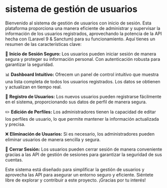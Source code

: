 # sistema de gestión de usuarios

Bienvenido al sistema de gestión de usuarios con inicio de sesión. Esta plataforma proporciona una manera eficiente de administrar y supervisar la información de los usuarios registrados, aprovechando la potencia de la API hecha con (Laravel 9 & Sanctum) para su funcionamiento. Aquí tienes un resumen de las características clave:

🔐 **Inicio de Sesión Seguro:** Los usuarios pueden iniciar sesión de manera segura y proteger su información personal. Con autenticación robusta para garantizar la seguridad.

📊 **Dashboard Intuitivo:** Ofrecem un panel de control intuitivo que muestra una lista completa de todos los usuarios registrados. Los datos se obtienen y actualizan en tiempo real.

📝 **Registro de Usuarios:** Los nuevos usuarios pueden registrarse fácilmente en el sistema, proporcionando sus datos de perfil de manera segura.

✏️ **Edición de Perfiles:** Los administradores tienen la capacidad de editar los perfiles de usuario, lo que permite mantener la información actualizada y precisa.

❌ **Eliminación de Usuarios:** Si es necesario, los administradores pueden eliminar usuarios de manera sencilla y segura.

🚪 **Cerrar Sesión:** Los usuarios pueden cerrar sesión de manera conveniente gracias a las API de gestión de sesiones para garantizar la seguridad de sus cuentas.

Este sistema está diseñado para simplificar la gestión de usuarios y aprovecha las API para asegurar un entorno seguro y eficiente. Siéntete libre de explorar y contribuir a este proyecto. 
¡Gracias por tu interés!


